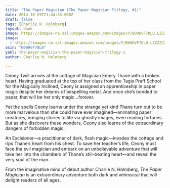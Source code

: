 ```yaml
---
title: "The Paper Magician (The Paper Magician Trilogy, #1)"
date: 2014-10-29T21:44:33.000Z
draft: false
tags: [Charlie N. Holmberg]
layout: book
image: https://images-na.ssl-images-amazon.com/images/P/B00HVF7OL0.LZZZZZZZ.jpg
image: 
  - https://images-na.ssl-images-amazon.com/images/P/B00HVF7OL0.LZZZZZZZ.jpg
asin: "B00HVF7OL0"
yaml: the-paper-magician-the-paper-magician-trilogy-1
author: Charlie N. Holmberg

---
```


Ceony Twill arrives at the cottage of Magician Emery Thane with a broken heart. Having graduated at the top of her class from the Tagis Praff School for the Magically Inclined, Ceony is assigned an apprenticeship in paper magic despite her dreams of bespelling metal. And once she’s bonded to paper, that will be her only magic…forever.  
  
Yet the spells Ceony learns under the strange yet kind Thane turn out to be more marvelous than she could have ever imagined—animating paper creatures, bringing stories to life via ghostly images, even reading fortunes. But as she discovers these wonders, Ceony also learns of the extraordinary dangers of forbidden magic.  
  
An Excisioner—a practitioner of dark, flesh magic—invades the cottage and rips Thane’s heart from his chest. To save her teacher’s life, Ceony must face the evil magician and embark on an unbelievable adventure that will take her into the chambers of Thane’s still-beating heart—and reveal the very soul of the man.  
  
From the imaginative mind of debut author Charlie N. Holmberg, *The Paper Magician* is an extraordinary adventure both dark and whimsical that will delight readers of all ages.